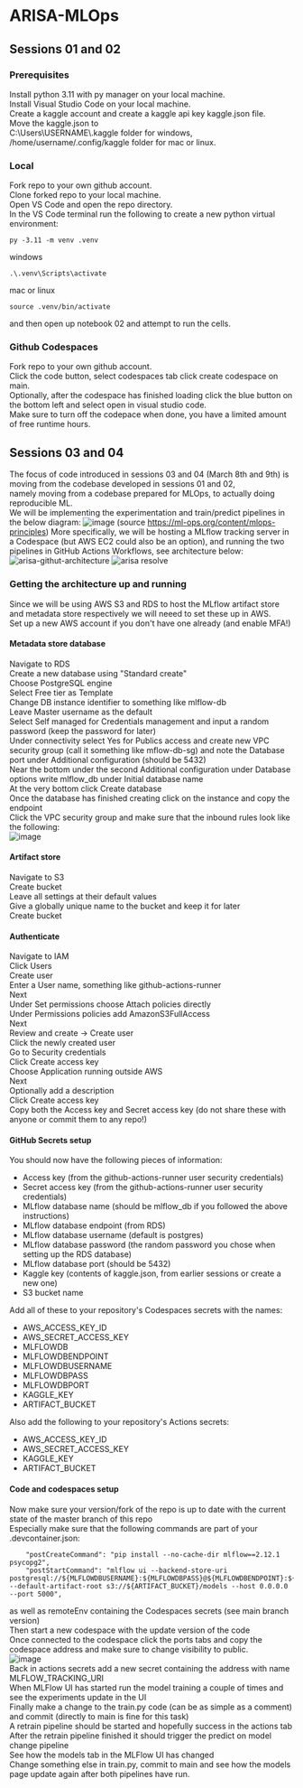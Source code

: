 # ARISA-MLOps
## Sessions 01 and 02
### Prerequisites  
Install python 3.11 with py manager on your local machine.  
Install Visual Studio Code on your local machine.  
Create a kaggle account and create a kaggle api key kaggle.json file.  
Move the kaggle.json to   
C:\Users\USERNAME\\.kaggle folder for windows,  
/home/username/.config/kaggle folder for mac or linux.  
### Local
Fork repo to your own github account.  
Clone forked repo to your local machine.  
Open VS Code and open the repo directory.  
In the VS Code terminal run the following to create a new python virtual environment:  
```
py -3.11 -m venv .venv
```
windows
```
.\.venv\Scripts\activate
```
mac or linux  
```
source .venv/bin/activate
```
and then open up notebook 02 and attempt to run the cells.  

### Github Codespaces  
Fork repo to your own github account.  
Click the code button, select codespaces tab click create codespace on main.  
Optionally, after the codespace has finished loading click the blue button on the bottom left and select open in visual studio code.  
Make sure to turn off the codepace when done, you have a limited amount of free runtime hours.  

## Sessions 03 and 04
The focus of code introduced in sessions 03 and 04 (March 8th and 9th) is moving from the codebase developed in sessions 01 and 02,  
namely moving from a codebase prepared for MLOps, to actually doing reproducible ML.  
We will be implementing the experimentation and train/predict pipelines in the below diagram:
![image](https://github.com/user-attachments/assets/f11539b6-9bcc-4a04-b89f-97e6e7383bf2)
(source https://ml-ops.org/content/mlops-principles)
More specifically, we will be hosting a MLflow tracking server in a Codespace (but AWS EC2 could also be an option),
and running the two pipelines in GitHub Actions Workflows, see architecture below:
![arisa-githut-architecture](https://github.com/user-attachments/assets/fb13f63b-e821-4b9b-869a-e3f2ea431a9b)
![arisa resolve](https://github.com/user-attachments/assets/76eedd72-0326-4d80-879c-9f6761349032)
### Getting the architecture up and running
Since we will be using AWS S3 and RDS to host the MLflow artifact store and metadata store respectively we will neeed to set these up in AWS.  
Set up a new AWS account if you don't have one already (and enable MFA!)
#### Metadata store database
Navigate to RDS  
Create a new database using "Standard create"  
Choose PostgreSQL engine  
Select Free tier as Template  
Change DB instance identifier to something like mlflow-db  
Leave Master username as the default  
Select Self managed for Credentials management and input a random password (keep the password for later)  
Under connectivity select Yes for Publics access and create new VPC security group (call it something like mflow-db-sg) and note the Database port under Additional configuration (should be 5432)  
Near the bottom under the second Additional configuration under Database options write mlflow_db under Initial database name  
At the very bottom click Create database  
Once the database has finished creating click on the instance and copy the endpoint  
Click the VPC security group and make sure that the inbound rules look like the following:  
![image](https://github.com/user-attachments/assets/99978aa4-5f0b-49de-a453-f5626956b23d)  
#### Artifact store
Navigate to S3  
Create bucket  
Leave all settings at their default values  
Give a globally unique name to the bucket and keep it for later  
Create bucket  
#### Authenticate
Navigate to IAM  
Click Users  
Create user  
Enter a User name, something like github-actions-runner  
Next  
Under Set permissions choose Attach policies directly  
Under Permissions policies add AmazonS3FullAccess  
Next  
Review and create -> Create user  
Click the newly created user  
Go to Security credentials  
Click Create access key  
Choose Application running outside AWS  
Next  
Optionally add a description  
Click Create access key  
Copy both the Access key and Secret access key (do not share these with anyone or commit them to any repo!)  
#### GitHub Secrets setup
You should now have the following pieces of information:  
 * Access key (from the github-actions-runner user security credentials)  
 * Secret access key (from the github-actions-runner user security credentials)  
 * MLflow database name (should be mlflow_db if you followed the above instructions)  
 * MLflow database endpoint (from RDS)  
 * MLflow database username (default is postgres)  
 * MLflow database password (the random password you chose when setting up the RDS database)
 * MLflow database port (should be 5432)  
 * Kaggle key (contents of kaggle.json, from earlier sessions or create a new one)
 * S3 bucket name

Add all of these to your repository's Codespaces secrets with the names:  
 * AWS_ACCESS_KEY_ID
 * AWS_SECRET_ACCESS_KEY
 * MLFLOWDB
 * MLFLOWDBENDPOINT
 * MLFLOWDBUSERNAME
 * MLFLOWDBPASS
 * MLFLOWDBPORT
 * KAGGLE_KEY
 * ARTIFACT_BUCKET

Also add the following to your repository's Actions secrets:
 * AWS_ACCESS_KEY_ID
 * AWS_SECRET_ACCESS_KEY
 * KAGGLE_KEY
 * ARTIFACT_BUCKET

#### Code and codespaces setup 
Now make sure your version/fork of the repo is up to date with the current state of the master branch of this repo  
Especially make sure that the following commands are part of your .devcontainer.json:
```
	"postCreateCommand": "pip install --no-cache-dir mlflow==2.12.1 psycopg2",
	"postStartCommand": "mlflow ui --backend-store-uri postgresql://${MLFLOWDBUSERNAME}:${MLFLOWDBPASS}@${MLFLOWDBENDPOINT}:${MLFLOWDBPORT}/${MLFLOWDB} --default-artifact-root s3://${ARTIFACT_BUCKET}/models --host 0.0.0.0 --port 5000",
```
as well as remoteEnv containing the Codespaces secrets (see main branch version)  
Then start a new codespace with the update version of the code  
Once connected to the codespace click the ports tabs and copy the codespace address and make sure to change visibility to public.  
![image](https://github.com/user-attachments/assets/7aa26ee2-b5e2-4501-a7e8-bc0975fff330)  
Back in actions secrets add a new secret containing the address with name MLFLOW_TRACKING_URI  
When MLFlow UI has started run the model training a couple of times and see the experiments update in the UI  
Finally make a change to the train.py code (can be as simple as a comment) and commit (directly to main is fine for this task)  
A retrain pipeline should be started and hopefully success in the actions tab  
After the retrain pipeline finished it should trigger the predict on model change pipeline  
See how the models tab in the MLFlow UI has changed  
Change something else in train.py, commit to main and see how the models page update again after both pipelines have run.






